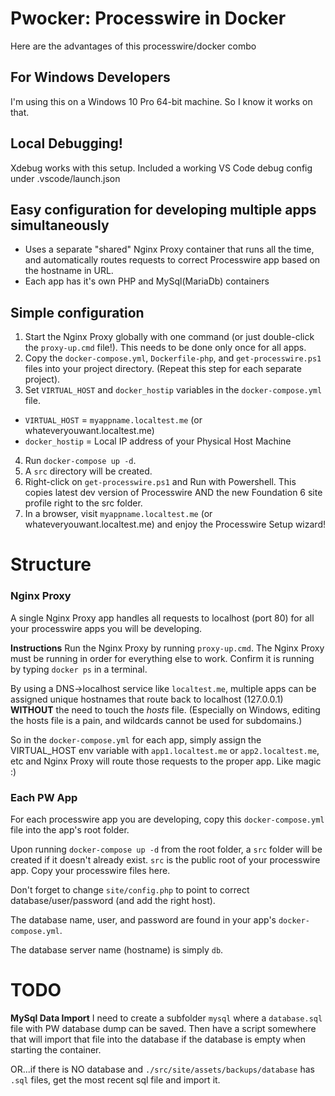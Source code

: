 # Pwocker: Processwire in Docker

Here are the advantages of this processwire/docker combo

## For Windows Developers
I'm using this on a Windows 10 Pro 64-bit machine. So I know it works on that.

## Local Debugging!
Xdebug works with this setup. Included a working VS Code debug config under .vscode/launch.json

## Easy configuration for developing multiple apps simultaneously 
- Uses a separate "shared" Nginx Proxy container that runs all the time, and automatically routes requests to correct Processwire app based on the hostname in URL.
- Each app has it's own PHP and MySql(MariaDb) containers

## Simple configuration
1. Start the Nginx Proxy globally with one command (or just double-click the `proxy-up.cmd` file!). This needs to be done only once for all apps.
2. Copy the `docker-compose.yml`, `Dockerfile-php`, and `get-processwire.ps1` files into your project directory. (Repeat this step for each separate project).
3. Set `VIRTUAL_HOST` and `docker_hostip` variables in the `docker-compose.yml` file.
  - `VIRTUAL_HOST` = `myappname.localtest.me` (or whateveryouwant.localtest.me)
  - `docker_hostip` = Local IP address of your Physical Host Machine
4. Run `docker-compose up -d`.
5. A `src` directory will be created.
6. Right-click on `get-processwire.ps1` and Run with Powershell. This copies latest dev version of Processwire AND the new Foundation 6 site profile right to the src folder.
7. In a browser, visit `myappname.localtest.me` (or whateveryouwant.localtest.me) and enjoy the Processwire Setup wizard!




# Structure

### Nginx Proxy

A single Nginx Proxy app handles all requests to localhost (port 80) for all your processwire apps you will be developing. 

**Instructions**
Run the Nginx Proxy by running `proxy-up.cmd`. The Nginx Proxy must be running in order for everything else to work. Confirm it is running by typing `docker ps` in a terminal.

By using a DNS->localhost service like `localtest.me`, multiple apps can be assigned unique hostnames that route back to localhost (127.0.0.1) **WITHOUT** the need to touch the *hosts* file. (Especially on Windows, editing the hosts file is a pain, and wildcards cannot be used for subdomains.)

So in the `docker-compose.yml` for each app, simply assign the VIRTUAL_HOST env variable with `app1.localtest.me` or `app2.localtest.me`, etc and Nginx Proxy will route those requests to the proper app. Like magic :)


### Each PW App

For each processwire app you are developing, copy this `docker-compose.yml` file into the app's root folder. 

Upon running `docker-compose up -d` from the root folder, a `src` folder will be created if it doesn't already exist. 
`src` is the public root of your processwire app. Copy your processwire files here.

Don't forget to change `site/config.php` to point to correct database/user/password (and add the right host).

The database name, user, and password are found in your app's `docker-compose.yml`.

The database server name (hostname) is simply `db`.


# TODO

**MySql Data Import**
I need to create a subfolder `mysql` where a `database.sql` file with PW database dump can be saved. Then have a script somewhere that will import that file into the database if the database is empty when starting the container.

OR...if there is NO database and `./src/site/assets/backups/database` has `.sql` files, get the most recent sql file and import it.